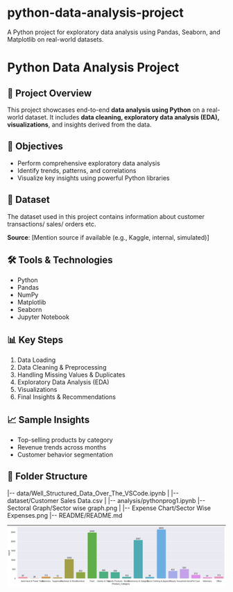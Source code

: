 # python-data-analysis-project
A Python project for exploratory data analysis using Pandas, Seaborn, and Matplotlib on real-world datasets.
# Python Data Analysis Project

## 📌 Project Overview
This project showcases end-to-end **data analysis using Python** on a real-world dataset. It includes **data cleaning, exploratory data analysis (EDA), visualizations**, and insights derived from the data.

## 🧠 Objectives
- Perform comprehensive exploratory data analysis
- Identify trends, patterns, and correlations
- Visualize key insights using powerful Python libraries

## 📂 Dataset
The dataset used in this project contains information about customer transactions/ sales/ orders etc.

**Source**: [Mention source if available (e.g., Kaggle, internal, simulated)]

## 🛠️ Tools & Technologies
- Python
- Pandas
- NumPy
- Matplotlib
- Seaborn
- Jupyter Notebook

## 📊 Key Steps
1. Data Loading
2. Data Cleaning & Preprocessing
3. Handling Missing Values & Duplicates
4. Exploratory Data Analysis (EDA)
5. Visualizations
6. Final Insights & Recommendations

## 📈 Sample Insights
- Top-selling products by category
- Revenue trends across months
- Customer behavior segmentation

## 📌 Folder Structure
|-- data/Well_Structured_Data_Over_The_VSCode.ipynb
| |-- dataset/Customer Sales Data.csv
| |-- analysis/pythonprog1.ipynb
|-- Sectoral Graph/Sector wise graph.png
| |-- Expense Chart/Sector Wise Expenses.png
|-- README/README.md

![Dashboard Screenshot](Maximum_sales_sector_visuals.png)
